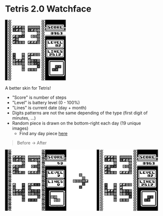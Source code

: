 # Tetris 2.0 Watchface

![](./preview.bmp)

A better skin for Tetris!

* "Score" is number of steps
* "Level" is battery level (0 - 100%)
* "Lines" is current date (day + month)
* Digits patterns are not the same depending of the type (first digit of minutes, ...)
* Random piece is drawn on the bottom-right each day (19 unique images)
  * Find any day piece [here](https://klemek.github.io/watchy/)

> Before -> After

![](./preview-full.png)